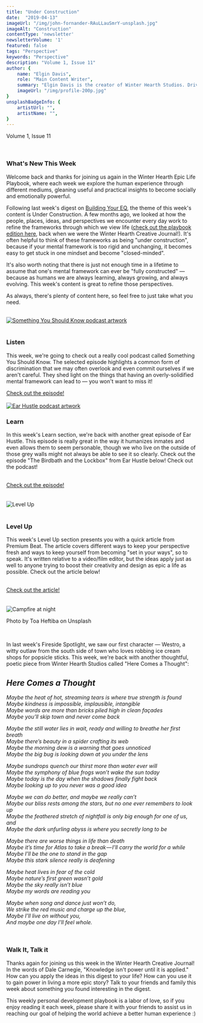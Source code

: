 ```yaml
---
title: "Under Construction"
date:  "2019-04-13"
imageUrl: "/img/john-fornander-RAuLLauSmrY-unsplash.jpg"
imageAlt: "Construction" 
contentType: 'newsletter'
newsletterVolume: '1'
featured: false
tags: "Perspective"
keywords: "Perspective"
description: "Volume 1, Issue 11"
author: {
    name: "Elgin Davis",
    role: "Main Content Writer",
    summary: "Elgin Davis is the creator of Winter Hearth Studios. Driven by a passionate spirit and boundless curiosity, Davis' work seeks to explore the depths of humanity and what it might look like to live a hyper-meaningful existence here on earth.",
    imageUrl: "/img/profile-200p.jpg" 
}
unsplashBadgeInfo: {
    artistUrl: "",
    artistName: "",
}
---
```


Volume 1, Issue 11

<br>

### What's New This Week
Welcome back and thanks for joining us again in the Winter Hearth Epic Life Playbook, where each week we explore the human experience through different mediums, gleaning useful and practical insights to become socially and emotionally powerful. 

Following last week's digest on [Building Your EQ](http://eepurl.com/gm_Xbb), the theme of this week's content is Under Construction. A few months ago, we looked at how the people, places, ideas, and perspectives we encounter every day work to refine the frameworks through which we view life ([check out the playbook edition here](/newsletters/volume-1/maximizing-potential), back when we were the Winter Hearth Creative Journal!). It's often helpful to think of these frameworks as being "under construction", because if your mental framework is too rigid and unchanging, it becomes easy to get stuck in one mindset and become "closed-minded". 

It's also worth noting that there is just not enough time in a lifetime to assume that one's mental framework can ever be "fully constructed" — because as humans we are always learning, always growing, and always evolving. This week's content is great to refine those perspectives.

As always, there's plenty of content here, so feel free to just take what you need.

<br>
<div class='text-center pt-20 pb-20'>
    <a rel='noopener noreferrer' target='_blank' href='https://castbox.fm/episode/Are-We-Killing-English-or-is-It-Just-Evolving%3F-%26-How-to-Make-Big-Changes-Easier-id426586-id139626952?country=us'>
        <img src='https://gallery.mailchimp.com/82935dc1a750f772912d12316/images/dfe6f9fb-73dd-4d92-a0a1-4f760b5ee245.jpeg' alt='Something You Should Know podcast artwork'/>
    </a>
</div>

<br>

### Listen
 
This week, we're going to check out a really cool podcast called Something You Should Know. The selected episode highlights a common form of discrimination that we may often overlook and even commit ourselves if we aren't careful. They shed light on the things that having an overly-solidified mental framework can lead to — you won't want to miss it!

<div class='text-center pt-20 pb-20'>
    <a rel='noopener noreferrer' class='primary-btn' href='https://castbox.fm/episode/Are-We-Killing-English-or-is-It-Just-Evolving%3F-%26-How-to-Make-Big-Changes-Easier-id426586-id139626952?country=us'>Check out the episode!</a>
</div>

<br>
<div class='text-center pt-20 pb-20'>
    <a rel='noopener noreferrer' target='_blank' href='https://castbox.fm/episode/Birdbaths-and-a-Lockbox-id576815-id91802691'>
        <img src='https://gallery.mailchimp.com/82935dc1a750f772912d12316/images/985c3c7a-6eda-4fe4-942a-84d6acb77c48.jpg' alt='Ear Hustle podcast artwork'>
    </a>
</div>



### Learn
 
In this week's Learn section, we're back with another great episode of Ear Hustle. This episode is really great in the way it humanizes inmates and even allows them to seem personable, though we who live on the outside of those grey walls might not always be able to see it so clearly. Check out the episode "The Birdbath and the Lockbox" from Ear Hustle below!
Check out the podcast!

<br>
<div class='text-center pt-20 pb-20'>
    <a rel='noopener noreferrer' class='primary-btn' href='https://castbox.fm/episode/Birdbaths-and-a-Lockbox-id576815-id91802691'>Check out the episode!</a>
</div>

<br>

<br>
<div class='text-center pt-20 pb-20'>
    <img src='https://gallery.mailchimp.com/82935dc1a750f772912d12316/images/70851790-9a7c-4f5b-834d-7207335fe488.gif' alt='Level Up'>
</div>

<br>

### Level Up
 
This week's Level Up section presents you with a quick article from Premium Beat. The article covers different ways to keep your perspective fresh and ways to keep yourself from becoming "set in your ways", so to speak. It's written relative to a video/film editor, but the ideas apply just as well to anyone trying to boost their creativity and design as epic a life as possible. Check out the article below!

<br>

<div class='text-center pt-20 pb-20'>
    <a rel='noopener noreferrer' class='primary-btn' href='https://www.premiumbeat.com/blog/tips-for-creativity/'>Check out the article!</a>
</div>
<br>


<br>
<div class='text-center pt-20 pb-20'>
    <img src='https://gallery.mailchimp.com/82935dc1a750f772912d12316/images/44635994-05b0-4f93-9110-f4c83f8bf9d9.jpg' alt='Campfire at night'>
    <p class="photo-credit"> 
        Photo by Toa Heftiba on Unsplash
    </p>
</div>
<br>

In last week's Fireside Spotlight, we saw our first character — Westro, a witty outlaw from the south side of town who loves robbing ice cream shops for popsicle sticks. This week, we're back with another thoughtful, poetic piece from Winter Hearth Studios called "Here Comes a Thought":
 

## *Here Comes a Thought*
 
*Maybe the heat of hot, streaming tears is where true strength is found*  
*Maybe kindness is impossible, implausible, intangible*  
*Maybe words are more than bricks piled high in clean façades*  
*Maybe you’ll skip town and never come back*  


*Maybe the still water lies in wait, ready and willing to breathe her first breath*  
*Maybe there’s beauty in a spider crafting its web*  
*Maybe the morning dew is a warning that goes unnoticed*  
*Maybe the big bug is looking down at you under the lens*  


*Maybe sundrops quench our thirst more than water ever will*  
*Maybe the symphony of blue frogs won’t wake the sun today*  
*Maybe today is the day when the shadows finally fight back*  
*Maybe looking up to you never was a good idea*  


*Maybe we can do better, and maybe we really can’t*  
*Maybe our bliss rests among the stars, but no one ever remembers to look up*  
*Maybe the feathered stretch of nightfall is only big enough for one of us, and*  
*Maybe the dark unfurling abyss is where you secretly long to be*  


*Maybe there are worse things in life than death*  
*Maybe it’s time for Atlas to take a break — I’ll carry the world for a while*  
*Maybe I’ll be the one to stand in the gap*  
*Maybe this stark silence really is deafening*  


*Maybe heat lives in fear of the cold*  
*Maybe nature’s first green wasn’t gold*  
*Maybe the sky really isn’t blue*  
*Maybe my words are reading you*  


*Maybe when song and dance just won’t do,*   
*We strike the red music and charge up the blue,*    
*Maybe I'll live on without you,*   
*And maybe one day I'll feel whole.*  

<br>

### Walk It, Talk it

Thanks again for joining us this week in the Winter Hearth Creative Journal! In the words of Dale Carnegie, "Knowledge isn't power until it is applied." How can you apply the ideas in this digest to your life? How can you use it to gain power in living a more epic story? Talk to your friends and family this week about something you found interesting in the digest.


This weekly personal development playbook is a labor of love, so if you enjoy reading it each week, please share it with your friends to assist us in reaching our goal of helping the world achieve a better human experience :)


